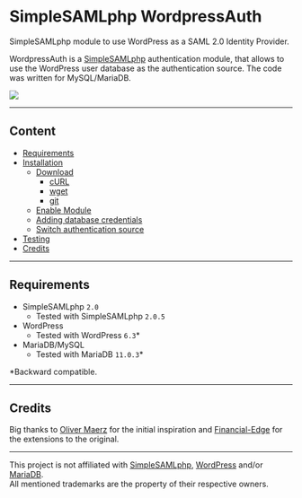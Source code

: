 # SimpleSAMLphp WordpressAuth

SimpleSAMLphp module to use WordPress as a SAML 2.0 Identity Provider.

WordpressAuth is a <a href="https://github.com/simplesamlphp/simplesamlphp">SimpleSAMLphp</a> authentication module, that allows to use the WordPress user database as the authentication source. The code was written for MySQL/MariaDB.

<img src="https://raw.githubusercontent.com/disisto/simplesamlphp-wordpressauth/master/img/simplesamlphp-sp-demo-app.gif">

---

## Content

- [Requirements](https://github.com/disisto/simplesamlphp-wordpressauth/wiki#requirements)
- [Installation](https://github.com/disisto/simplesamlphp-wordpressauth/wiki#installation)
  - [Download](https://github.com/disisto/simplesamlphp-wordpressauth/wiki#download)
     - [cURL](https://github.com/disisto/simplesamlphp-wordpressauth/wiki#curl)
     - [wget](https://github.com/disisto/simplesamlphp-wordpressauth/wiki#wget)
     - [git](https://github.com/disisto/simplesamlphp-wordpressauth/wiki#git)
  - [Enable Module](https://github.com/disisto/simplesamlphp-wordpressauth/wiki#enable-module)
  - [Adding database credentials](https://github.com/disisto/simplesamlphp-wordpressauth/wiki#adding-database-credentials)
  - [Switch authentication source](https://github.com/disisto/simplesamlphp-wordpressauth/wiki#switch-authentication-source)
- [Testing](https://github.com/disisto/simplesamlphp-wordpressauth/wiki#testing)
- [Credits](https://github.com/disisto/simplesamlphp-wordpressauth/wiki#credits)

---

## Requirements

- SimpleSAMLphp ```2.0```
  - Tested with SimpleSAMLphp ```2.0.5```
- WordPress
  - Tested with WordPress ```6.3```*
- MariaDB/MySQL
  - Tested with MariaDB ```11.0.3```*

*Backward compatible.

---

## Credits

Big thanks to <a href="https://github.com/OliverMaerz/WordpressAuth">Oliver Maerz</a> for the initial inspiration and <a href="https://github.com/Financial-Edge/simplesamlphp-module-wordpressauth/tree/master">Financial-Edge</a> for the extensions to the original.

---

This project is not affiliated with <a href="https://simplesamlphp.org/">SimpleSAMLphp</a>, <a href="https://wordpress.com/">WordPress</a> and/or <a href="https://mariadb.org/">MariaDB</a>.<br>All mentioned trademarks are the property of their respective owners.

